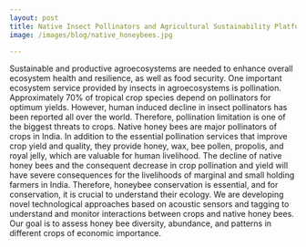 ```yaml
---
layout: post
title: Native Insect Pollinators and Agricultural Sustainability Platform
image: /images/blog/native_honeybees.jpg

---
```


Sustainable and productive agroecosystems are needed to enhance overall ecosystem health and resilience, as well as food security. One important ecosystem service provided by insects in agroecosystems is pollination. Approximately 70% of tropical crop species depend on pollinators for optimum yields. However, human induced decline in insect pollinators has been reported all over the world. Therefore, pollination limitation is one of the biggest threats to crops. Native honey bees are major pollinators of crops in India. In addition to the essential pollination services that improve crop yield and quality, they provide honey, wax, bee pollen, propolis, and royal jelly, which are valuable for human livelihood. The decline of native honey bees and the consequent decrease in crop pollination and yield will have severe consequences for the livelihoods of marginal and small holding farmers in India. Therefore, honeybee conservation is essential, and for conservation, it is crucial to understand their ecology. We are developing novel technological approaches based on acoustic sensors and tagging to understand and monitor interactions between crops and native honey bees. Our goal is to assess honey bee diversity, abundance, and patterns in different crops of economic importance.
